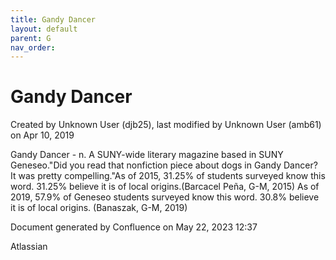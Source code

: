 ```yaml
---
title: Gandy Dancer
layout: default
parent: G
nav_order:
---
```


# Gandy Dancer

Created by  Unknown User (djb25), last modified by  Unknown User (amb61) on Apr 10, 2019

Gandy Dancer - n. A SUNY-wide literary magazine based in SUNY Geneseo.&quot;Did you read that nonfiction piece about dogs in Gandy Dancer? It was pretty compelling.&quot;As of 2015, 31.25% of students surveyed know this word. 31.25% believe it is of local origins.(Barcacel Peña, G-M, 2015) As of 2019, 57.9% of Geneseo students surveyed know this word. 30.8% believe it is of local origins. (Banaszak, G-M, 2019)

Document generated by Confluence on May 22, 2023 12:37

Atlassian
